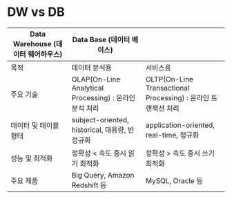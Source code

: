 # DW vs DB



| **Data Warehouse (데이터 웨어하우스)**          | **Data Base (데이터 베이스)**                             |                                                        |
| ------------------------------------------- | ------------------------------------------------------ | ------------------------------------------------------------ |
| 목적                                         | 데이터 분석용                                          | 서비스용                                                     |
| 주요 기술                                   | OLAP(On-Line Analytical Processing) : 온라인 분석 처리 | OLTP(On-Line Transactional Processing) : 온라인 트랜잭션 처리 |
| 데이터 및 테이블 형태                       | subject-oriented, historical, 대용량, 반정규화         | application-oriented, real-time, 정규화                      |
| 성능 및 최적화                              | 정확성 < 속도 중시 읽기 최적화                         | 정확성 > 속도 중시 쓰기 최적화                               |
| 주요 제품                                   | Big Query, Amazon Redshift 등                          | MySQL, Oracle 등                                             |
